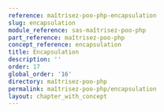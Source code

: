 ```yaml
---
reference: maîtrisez-poo-php-encapsulation
slug: encapsulation
module_reference: sas-maîtrisez-poo-php
part_reference: maîtrisez-poo-php
concept_reference: encapsulation
title: Encapsulation
description: ''
order: 17
global_order: '16'
directory: maîtrisez-poo-php
permalink: maîtrisez-poo-php/encapsulation
layout: chapter_with_concept
---
```

